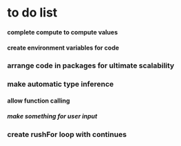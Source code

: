 # to do list
#### complete compute to compute values
#### create environment variables for code
### arrange code in packages for ultimate scalability
### make automatic type inference
#### allow function calling 
##### make something for user input
### create rushFor loop with continues